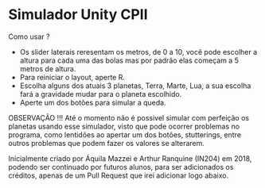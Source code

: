 # Simulador Unity CPII
Como usar ?
  - Os slider laterais reresentam os metros, de 0 a 10, você pode escolher a altura para cada uma das bolas mas por padrão elas começam a 5 metros de altura.
   - Para reiniciar o layout, aperte R.
   - Escolha alguns dos atuais 3 planetas, Terra, Marte, Lua, a sua escolha fará a gravidade mudar para o planeta escolhido.
   - Aperte um dos botões para simular a queda.
   
OBSERVAÇÃO !!!
  Até o momento não é possivel simular com perfeição os planetas usando esse simulador, visto que pode ocorrer problemas no programa, como lentidões ao apertar um dos botões, stutterings, entre outros problemas que podem fazer os valores se alterarem.
  
  
  
  Inicialmente criado por Áquila Mazzei e Arthur Ranquine (IN204) em 2018, podendo ser continuado por futuros alunos, para ser adicionados os créditos, apenas de um Pull Request que irei adicionar logo abaixo.

